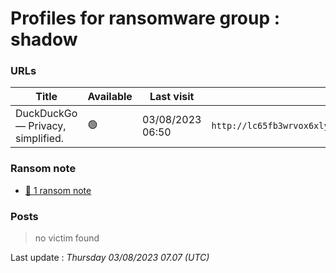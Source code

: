 # Profiles for ransomware group : **shadow**



### URLs
| Title | Available | Last visit | fqdn | Screenshot 
|---|---|---|---|---|
| DuckDuckGo — Privacy, simplified. | 🟢 | 03/08/2023 06:50 | `http://lc65fb3wrvox6xlyn4hklwjcojau55diqxxylqs4qsfng23ftzijnxad.onion` | <a href="https://images.ransomware.live/screenshots/lc65fb3wrvox6xlyn4hklwjcojau55diqxxylqs4qsfng23ftzijnxad-onion.png" target=_blank>📸</a> | 


### Ransom note
* [📝 1 ransom note](notes/shadow)

### Posts

> no victim found




Last update : _Thursday 03/08/2023 07.07 (UTC)_
